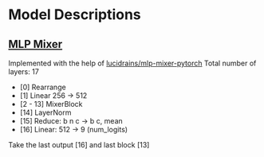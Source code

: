 # Model Descriptions

## [MLP Mixer](https://arxiv.org/abs/2105.01601)

Implemented with the help of [lucidrains/mlp-mixer-pytorch](https://github.com/lucidrains/mlp-mixer-pytorch)
Total number of layers: 17
- [0] Rearrange
- [1] Linear 256 → 512
- [2 - 13] MixerBlock
- [14] LayerNorm
- [15] Reduce: b n c → b c, mean
- [16] Linear: 512 → 9 (num_logits)

Take the last output [16] and last block [13]